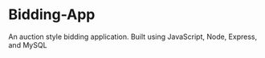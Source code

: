 # Bidding-App
An auction style bidding application. Built using JavaScript, Node, Express, and MySQL
